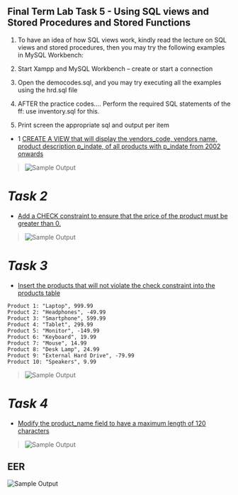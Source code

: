 ## Final Term Lab Task 5 - Using SQL views and Stored Procedures and Stored Functions

1. To have an idea of how SQL views work, kindly read the lecture on SQL views and stored procedures, then you may try the following examples in MySQL Workbench: 
2. Start Xampp and MySQL Workbench – create or start a connection 
4. Open the democodes.sql, and you may try executing all the examples using the hrd.sql file

5. AFTER the practice codes…. Perform the required SQL statements of the ff: use inventory.sql for this.


6. Print screen the appropriate sql and output per item

* 1 <ins>CREATE A VIEW that will display the vendors_code, vendors name, product description p_indate, of all products with p_indate from 2002 onwards
> ![Sample Output](IMAGE/1.PNG)

# *Task 2*
* <ins>Add a CHECK constraint to ensure that the price of the product must be greater 
than 0.
> ![Sample Output](IMAGE/3.PNG)

# *Task 3*
* <ins>Insert the products that will not violate the check constraint into the products 
table
```
Product 1: "Laptop", 999.99 
Product 2: "Headphones", -49.99 
Product 3: "Smartphone", 599.99 
Product 4: "Tablet", 299.99 
Product 5: "Monitor", -149.99 
Product 6: "Keyboard", 19.99 
Product 7: "Mouse", 14.99 
Product 8: "Desk Lamp", 24.99 
Product 9: "External Hard Drive", -79.99 
Product 10: "Speakers", 9.99 
```
>![Sample Output](IMAGE/2.PNG)

# *Task 4*
* <ins>Modify the product_name field to have a maximum length of 120 characters
> ![Sample Output](IMAGE/4.PNG)

## **EER**
![Sample Output](IMAGE/EER%20task%203.PNG)

